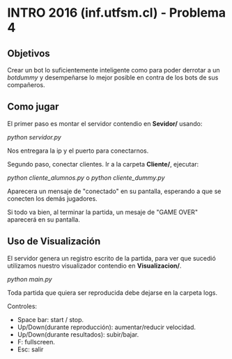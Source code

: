 # INTRO 2016 (inf.utfsm.cl) - Problema 4

## Objetivos

Crear un bot lo suficientemente inteligente como para poder derrotar a un *botdummy* y desempeñarse lo mejor posible en contra de los bots de sus compañeros.

## Como jugar
El primer paso es montar el servidor contendio en **Sevidor/** usando:

_python servidor.py_

Nos entregara la ip y el puerto para conectarnos.

Segundo paso, conectar clientes. Ir a la carpeta **Cliente/**, ejecutar:

_python cliente_alumnos.py_ o _python cliente_dummy.py_

Aparecera un mensaje de "conectado" en su pantalla, esperando a que se conecten los demás jugadores.

Si todo va bien, al terminar la partida, un mesaje de "GAME OVER" aparecerá en su pantalla.

## Uso de Visualización

El servidor genera un registro escrito de la partida, para ver que sucedió utilizamos nuestro visualizador contendio en **Visualizacion/**.

_python main.py_

Toda partida que quiera ser reproducida debe dejarse en la carpeta logs.

Controles:
* Space bar: start / stop.
* Up/Down(durante reproducción): aumentar/reducir velocidad.
* Up/Down(durante resultados): subir/bajar.
* F: fullscreen.
* Esc: salir